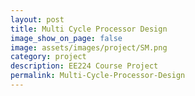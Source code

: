 ```yaml
---
layout: post
title: Multi Cycle Processor Design
image_show_on_page: false
image: assets/images/project/SM.png
category: project
description: EE224 Course Project
permalink: Multi-Cycle-Processor-Design
---
```

